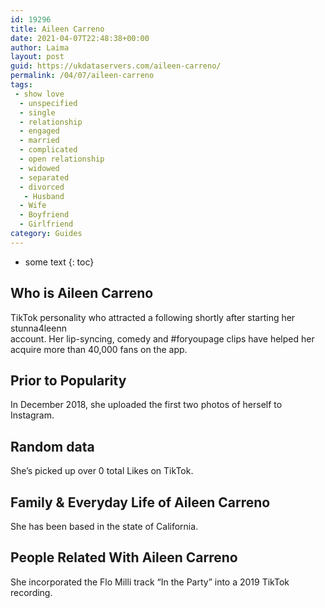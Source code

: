 ```yaml
---
id: 19296
title: Aileen Carreno
date: 2021-04-07T22:48:38+00:00
author: Laima
layout: post
guid: https://ukdataservers.com/aileen-carreno/
permalink: /04/07/aileen-carreno
tags:
 - show love
  - unspecified
  - single
  - relationship
  - engaged
  - married
  - complicated
  - open relationship
  - widowed
  - separated
  - divorced
   - Husband
  - Wife
  - Boyfriend
  - Girlfriend
category: Guides
---
```


* some text
{: toc}


## Who is Aileen Carreno
                  
                  
                  
TikTok personality who attracted a following shortly after starting her stunna4leenn<br /> account. Her lip-syncing, comedy and #foryoupage clips have helped her acquire more than 40,000 fans on the app.
                  
              
            
              
            
                
                
                
## Prior to Popularity
                  
                  
                  
In December 2018, she uploaded the first two photos of herself to Instagram.
                  
              
            
              
            
                
                
                
## Random data
                  
                  
                  
She&#8217;s picked up over 0 total Likes on TikTok.
                  
              
            
              
            
                
                
                
## Family & Everyday Life of Aileen Carreno
                  
                  
                  
She has been based in the state of California.
                  
              
            
              
            
                
                
                
## People Related With Aileen Carreno
                  
                  
                  
She incorporated the Flo Milli track &#8220;In the Party&#8221; into a 2019 TikTok recording.
                  
              
            
              
            
                
              
            
              
              
            
            
              
            
          
          
          
